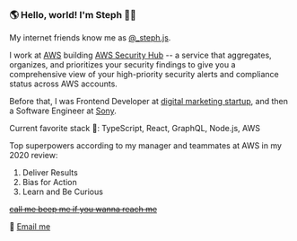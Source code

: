 ### 🌎 Hello, world! I'm Steph 👋🏼 

My internet friends know me as [@_steph.js](https://www.instagram.com/_steph.js/).

I work at [AWS](https://aws.amazon.com/what-is-aws/) building [AWS Security Hub](https://aws.amazon.com/security-hub) -- a service that aggregates, organizes, and prioritizes your security findings to give you a comprehensive view of your high-priority security alerts and compliance status across AWS accounts. 

Before that, I was Frontend Developer at [digital marketing startup](https://www.centerfield.com/), and then a Software Engineer at [Sony](https://www.sonynms.com/).

Current favorite stack 🥞: TypeScript, React, GraphQL, Node.js, AWS

Top superpowers according to my manager and teammates at AWS in my 2020 review:
1. Deliver Results
2. Bias for Action
3. Learn and Be Curious

~~[call me beep me if you wanna reach me](https://www.youtube.com/watch?v=s8muxst31cw)~~ 

💌 [Email me](mailto:hello@stephjs.com)

<!--
**stephjs/stephjs** is a ✨ _special_ ✨ repository because its `README.md` (this file) appears on your GitHub profile.

Here are some ideas to get you started:

- 🔭 I’m currently working on ...
- 🌱 I’m currently learning ...
- 👯 I’m looking to collaborate on ...
- 🤔 I’m looking for help with ...
- 💬 Ask me about ...
- 📫 How to reach me: ...
- 😄 Pronouns: ...
- ⚡ Fun fact: ...
-->
